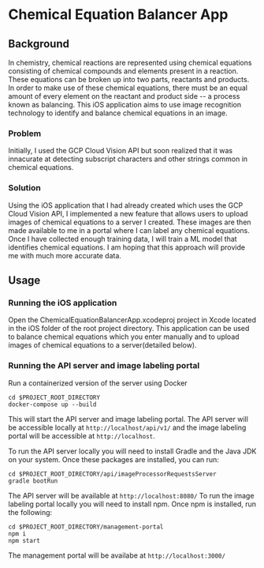 # Chemical Equation Balancer App

## Background
In chemistry, chemical reactions are represented using chemical equations consisting of chemical compounds and elements present in a reaction. These equations can be broken up into two parts, reactants and products. In order to make use of these chemical equations, there must be an equal amount of every element on the reactant and product side -- a process known as balancing. This iOS application aims to use image recognition technology to identify and balance chemical equations in an image. 

### Problem
Initially, I used the GCP Cloud Vision API but soon realized that it was innacurate at detecting subscript characters and other strings common in chemical equations.

### Solution
Using the iOS application that I had already created which uses the GCP Cloud Vision API, I implemented a new feature that allows users to upload images of chemical equations to a server I created. These images are then made available to me in a portal where I can label any chemical equations. Once I have collected enough training data, I will train a ML model that identifies chemical equations. I am hoping that this approach will provide me with much more accurate data.

## Usage
### Running the iOS application
Open the ChemicalEquationBalancerApp.xcodeproj project in Xcode located in the iOS folder of the root project directory. This application can be used to balance chemical equations which you enter manually and to upload images of chemical equations to a server(detailed below).

### Running the API server and image labeling portal
Run a containerized version of the server using Docker
```
cd $PROJECT_ROOT_DIRECTORY
docker-compose up --build
```
This will start the API server and image labeling portal.
The API server will be accessible locally at `http://localhost/api/v1/` and the image labeling portal will be accessible at `http://localhost`.

To run the API server locally you will need to install Gradle and the Java JDK on your system. Once these packages are installed, you can run:
```
cd $PROJECT_ROOT_DIRECTORY/api/imageProcessorRequestsServer
gradle bootRun
```
The API server will be available at `http://localhost:8080/`
To run the image labeling portal locally you will need to install npm. Once npm is installed, run the following:
```
cd $PROJECT_ROOT_DIRECTORY/management-portal
npm i
npm start
```
The management portal will be availabe at `http://localhost:3000/`
